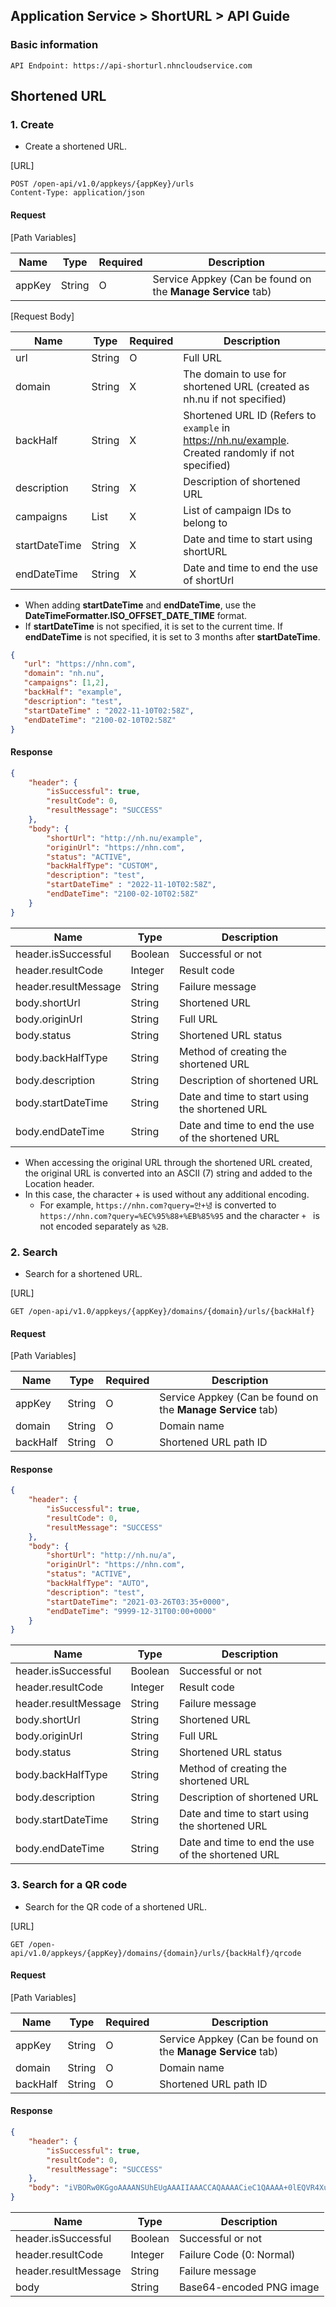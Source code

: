 ## Application Service > ShortURL > API Guide

### Basic information
```http
API Endpoint: https://api-shorturl.nhncloudservice.com
```

## Shortened URL

### 1. Create
- Create a shortened URL.

[URL]

```http
POST /open-api/v1.0/appkeys/{appKey}/urls
Content-Type: application/json
```

#### Request

[Path Variables]

| Name | Type | Required | Description |
|---|---|---|---|
| appKey | String | O | Service Appkey (Can be found on the **Manage Service** tab) |

[Request Body]

| Name | Type | Required | Description |
|---|---|---|---|
| url | String | O | Full URL |
| domain | String | X | The domain to use for shortened URL (created as nh.nu if not specified) |
| backHalf | String | X | Shortened URL ID (Refers to `example` in https://nh.nu/example. Created randomly if not specified) |
| description | String | X | Description of shortened URL |
| campaigns | List<String> | X | List of campaign IDs to belong to |
| startDateTime | String | X | Date and time to start using shortURL |
| endDateTime | String | X | Date and time to end the use of shortUrl |

* When adding **startDateTime** and **endDateTime**, use the **DateTimeFormatter.ISO_OFFSET_DATE_TIME** format.
* If **startDateTime** is not specified, it is set to the current time. If **endDateTime** is not specified, it is set to 3 months after **startDateTime**.

```json
{
   "url": "https://nhn.com",
   "domain": "nh.nu",
   "campaigns": [1,2],
   "backHalf": "example",
   "description": "test",
   "startDateTime" : "2022-11-10T02:58Z",
   "endDateTime": "2100-02-10T02:58Z"
}
```

#### Response
```json
{
    "header": {
        "isSuccessful": true,
        "resultCode": 0,
        "resultMessage": "SUCCESS"
    },
    "body": {
        "shortUrl": "http://nh.nu/example",
        "originUrl": "https://nhn.com",
        "status": "ACTIVE",
        "backHalfType": "CUSTOM",
        "description": "test",
        "startDateTime" : "2022-11-10T02:58Z",
        "endDateTime": "2100-02-10T02:58Z"
    }
}
```

| Name | Type | Description |
|---|---|---|
| header.isSuccessful | Boolean | Successful or not |
| header.resultCode | Integer | Result code |
| header.resultMessage | String | Failure message |
| body.shortUrl | String | Shortened URL |
| body.originUrl | String | Full URL |
| body.status | String | Shortened URL status |
| body.backHalfType | String | Method of creating the shortened URL |
| body.description | String | Description of shortened URL |
| body.startDateTime | String | Date and time to start using the shortened URL |
| body.endDateTime | String | Date and time to end the use of the shortened URL |

* When accessing the original URL through the shortened URL created, the original URL is converted into an ASCII (7) string and added to the Location header.
* In this case, the character + is used without any additional encoding.
    * For example, `https://nhn.com?query=안+녕` is converted to `https://nhn.com?query=%EC%95%88+%EB%85%95` and the character `+ ` is not encoded separately as `%2B`.

### 2. Search
- Search for a shortened URL.

[URL]

```http
GET /open-api/v1.0/appkeys/{appKey}/domains/{domain}/urls/{backHalf}
```

#### Request

[Path Variables]

| Name | Type | Required | Description |
|---|---|---|---|
| appKey | String | O | Service Appkey (Can be found on the **Manage Service** tab) |
| domain | String | O | Domain name |
| backHalf | String | O | Shortened URL path ID |


#### Response
```json
{
    "header": {
        "isSuccessful": true,
        "resultCode": 0,
        "resultMessage": "SUCCESS"
    },
    "body": {
        "shortUrl": "http://nh.nu/a",
        "originUrl": "https://nhn.com",
        "status": "ACTIVE",
        "backHalfType": "AUTO",
        "description": "test",
        "startDateTime": "2021-03-26T03:35+0000",
        "endDateTime": "9999-12-31T00:00+0000"
    }
}
```

| Name | Type | Description |
|---|---|---|
| header.isSuccessful | Boolean | Successful or not |
| header.resultCode | Integer | Result code |
| header.resultMessage | String | Failure message |
| body.shortUrl | String | Shortened URL |
| body.originUrl | String | Full URL |
| body.status | String | Shortened URL status |
| body.backHalfType | String | Method of creating the shortened URL |
| body.description | String | Description of shortened URL |
| body.startDateTime | String | Date and time to start using the shortened URL |
| body.endDateTime | String | Date and time to end the use of the shortened URL |



### 3. Search for a QR code
- Search for the QR code of a shortened URL.

[URL]

```http
GET /open-api/v1.0/appkeys/{appKey}/domains/{domain}/urls/{backHalf}/qrcode
```

#### Request

[Path Variables]

| Name | Type | Required | Description |
|---|---|---|---|
| appKey | String | O | Service Appkey (Can be found on the **Manage Service** tab) |
| domain | String | O | Domain name |
| backHalf | String | O | Shortened URL path ID |

#### Response
```json
{
    "header": {
        "isSuccessful": true,
        "resultCode": 0,
        "resultMessage": "SUCCESS"
    },
    "body": "iVBORw0KGgoAAAANSUhEUgAAAIIAAACCAQAAAACieC1QAAAA+0lEQVR4Xu3UsZHEIAwFUO0QkO024BnaIKMlbwNnuwHTkjO3wYwasDMCBp18wbHrxFJ6t4rMCzTigwE61QIf+ZOSAGizNILRCFIuj0yRPzQyeqoeZ9AKVjB6ScN66nMtlGmD0y4uhfPB2eN7Ypdy1JSPpUbSsHTPTNXqBEL6CtCDU8kdMC4urm0XAqGJuA+N9jcfiZS7L73FqaUqkfRcu4HMTk4jPHDpvdvbzCKpgcd2fIgq2Xx342w9aeSnlcWqk+OOcThzS1UifJ95aWpoO5UI/6ezB3h5E2TCb0J5vKQqExoD7rnNLBHK6ZaRUSNHPnExcVXJW33kX8g3k5xLHpTtgoMAAAAASUVORK5CYII="
}
```

| Name | Type | Description |
|---|---|---|
| header.isSuccessful | Boolean | Successful or not |
| header.resultCode | Integer | Failure Code (0: Normal) |
| header.resultMessage | String | Failure message |
| body | String | Base64-encoded PNG image |
